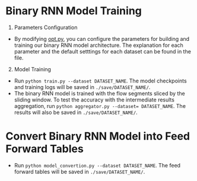 # Binary RNN Model Training

1. Parameters Configuration

* By modifying [opt.py](https://github.com/InspiringGroup-Lab/Brain-on-Switch/blob/main/model/opts.py), you can configure the parameters for building and training our binary RNN model architecture. The explanation for each parameter and the default setttings for each dataset can be found in the file.

2. Model Training

* Run `python train.py --dataset DATASET_NAME`. The model checkpoints and training logs will be saved in `./save/DATASET_NAME/`.
* The binary RNN model is trained with the flow segments sliced by the sliding window. To test the accuracy with the intermediate results aggregation, run `python aggregator.py --dataset= DATASET_NAME`. The results will also be saved in `./save/DATASET_NAME/`.

# Convert Binary RNN Model into Feed Forward Tables

* Run `python model_convertion.py --dataset DATASET_NAME`. The feed forward tables will be saved in `./save/DATASET_NAME/`.
